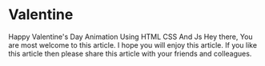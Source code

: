 # Valentine
Happy Valentine's Day Animation Using HTML CSS And Js Hey there, You are most welcome to this article. I hope you will enjoy this article. If you like this article then please share this article with your friends and colleagues. 
